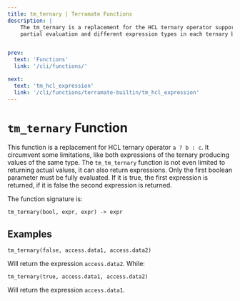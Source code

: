 ```yaml
---
title: tm_ternary | Terramate Functions
description: |
    The tm_ternary is a replacement for the HCL ternary operator supporting
    partial evaluation and different expression types in each ternary branch.


prev:
  text: 'Functions'
  link: '/cli/functions/'

next:
  text: 'tm_hcl_expression'
  link: '/cli/functions/terramate-builtin/tm_hcl_expression'
---
```


# `tm_ternary` Function

This function is a replacement for HCL ternary operator `a ? b : c`. It circumvent
some limitations, like both expressions of the ternary producing values of the
same type. The `tm_tm_ternary` function is not even limited to returning actual
values, it can also return expressions. Only the first boolean parameter must
be fully evaluated. If it is true, the first expression is returned, if it is
false the second expression is returned.

The function signature is:

```
tm_ternary(bool, expr, expr) -> expr
```

## Examples 

```hcl
tm_ternary(false, access.data1, access.data2)
```

Will return the expression `access.data2`. While:

```hcl
tm_ternary(true, access.data1, access.data2)
```

Will return the expression `access.data1`.
